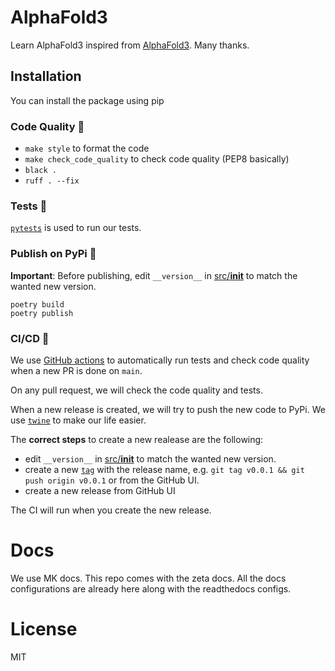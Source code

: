 
# AlphaFold3
Learn AlphaFold3 inspired from [AlphaFold3](https://github.com/kyegomez/Python-Package-Template.git). Many thanks.


## Installation

You can install the package using pip


### Code Quality 🧹

- `make style` to format the code
- `make check_code_quality` to check code quality (PEP8 basically)
- `black .`
- `ruff . --fix`

### Tests 🧪

[`pytests`](https://docs.pytest.org/en/7.1.x/) is used to run our tests.

### Publish on PyPi 🚀

**Important**: Before publishing, edit `__version__` in [src/__init__](/src/__init__.py) to match the wanted new version.

```
poetry build
poetry publish
```

### CI/CD 🤖

We use [GitHub actions](https://github.com/features/actions) to automatically run tests and check code quality when a new PR is done on `main`.

On any pull request, we will check the code quality and tests.

When a new release is created, we will try to push the new code to PyPi. We use [`twine`](https://twine.readthedocs.io/en/stable/) to make our life easier. 

The **correct steps** to create a new realease are the following:
- edit `__version__` in [src/__init__](/src/__init__.py) to match the wanted new version.
- create a new [`tag`](https://git-scm.com/docs/git-tag) with the release name, e.g. `git tag v0.0.1 && git push origin v0.0.1` or from the GitHub UI.
- create a new release from GitHub UI

The CI will run when you create the new release.

# Docs
We use MK docs. This repo comes with the zeta docs. All the docs configurations are already here along with the readthedocs configs.



# License
MIT
